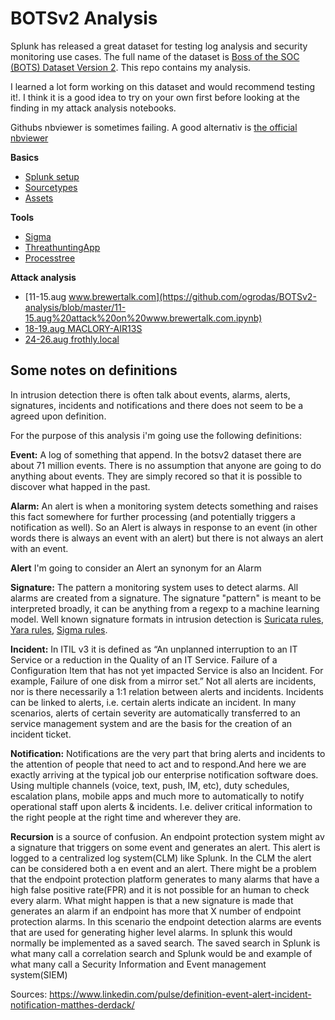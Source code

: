 # BOTSv2 Analysis

Splunk has released a great dataset for testing log analysis and security monitoring use cases. The full name of the dataset is [Boss of the SOC (BOTS) Dataset Version 2](https://github.com/splunk/botsv2/). This repo contains my analysis. 

I learned a lot form working on this dataset and would recommend testing it!. I think it is a good idea to try on your own first before looking at the finding in my attack analysis notebooks.

Githubs nbviewer is sometimes failing. A good alternativ is [the official nbviewer](https://nbviewer.jupyter.org/github/ogrodas/BOTSv2-analysis/tree/master/)

**Basics**
* [Splunk setup](https://github.com/ogrodas/BOTSv2-analysis/blob/master/splunk.ipynb)
* [Sourcetypes](https://github.com/ogrodas/BOTSv2-analysis/blob/master/sourcetypes.ipynb)
* [Assets](https://github.com/ogrodas/BOTSv2-analysis/blob/master/assets.ipynb)

**Tools**

* [Sigma](https://github.com/ogrodas/BOTSv2-analysis/blob/master/sigma.ipynb)
* [ThreathuntingApp](https://github.com/ogrodas/BOTSv2-analysis/blob/master/threathuntingapp.ipynb)
* [Processtree](https://github.com/ogrodas/BOTSv2-analysis/blob/master/proctree.ipynb)

**Attack analysis**

* [11-15.aug www.brewertalk.com](https://github.com/ogrodas/BOTSv2-analysis/blob/master/11-15.aug%20attack%20on%20www.brewertalk.com.ipynb)
* [18-19.aug MACLORY-AIR13S](https://github.com/ogrodas/BOTSv2-analysis/blob/master/18-19.aug%20crypto%20virus%20on%20MACLORY-AIR13S.ipynb)
* [24-26.aug frothly.local](https://github.com/ogrodas/BOTSv2-analysis/blob/master/24-26.aug%20attack%20on%20frothly.ipynb)

## Some notes on definitions
In intrusion detection there is often talk about events, alarms, alerts, signatures, incidents and notifications and there does not seem to be a agreed upon definition. 

For the purpose of this analysis i'm going use the following definitions:

**Event:** A log of something that append. In the botsv2 dataset there are about 71 million events. There is no assumption that anyone are going to do anything about events. They are simply recored so that it is possible to discover what happed in the past.

**Alarm:** An alert is when a monitoring system detects something and raises this fact somewhere for further processing (and potentially triggers a notification as well). So an Alert is always in response to an event (in other words there is always an event with an alert) but there is not always an alert with an event. 

**Alert**
I'm going to consider an Alert an synonym for an Alarm

**Signature:** The pattern a monitoring system uses to detect alarms. All alarms are created from a signature. The signature "pattern" is meant to be interpreted broadly, it can be anything from a regexp to a machine learning model. Well known signature formats in intrusion detection is [Suricata rules](https://suricata.readthedocs.io/en/suricata-4.1.3/rules/intro.html), [Yara rules](https://github.com/Yara-Rules/rules), [Sigma rules](https://github.com/Neo23x0/sigma/tree/master/rules). 

**Incident:**
In ITIL v3 it is defined as “An unplanned interruption to an IT Service or a reduction in the Quality of an IT Service. Failure of a Configuration Item that has not yet impacted Service is also an Incident. For example, Failure of one disk from a mirror set.” Not all alerts are incidents, nor is there necessarily a 1:1 relation between alerts and incidents. Incidents can be linked to alerts, i.e. certain alerts indicate an incident. In many scenarios, alerts of certain severity are automatically transferred to an service management system and are the basis for the creation of an incident ticket.

**Notification:** Notifications are the very part that bring alerts and incidents to the attention of people that need to act and to respond.And here we are exactly arriving at the typical job our enterprise notification software does. Using multiple channels (voice, text, push, IM, etc), duty schedules, escalation plans, mobile apps and much more to automatically to notify operational staff upon alerts & incidents. I.e. deliver critical information to the right people at the right time and wherever they are.

**Recursion** is a source of confusion. An endpoint protection system might av a signature that triggers on some event and generates an alert. This alert is logged to a centralized log system(CLM) like Splunk.  In the CLM the alert can be considered both a en event and an alert. There might be a problem that the endpoint protection platform generates to many alarms that have a high false positive rate(FPR) and it is not possible for an human to check every alarm. What might happen is that a new signature is made that generates an alarm if an endpoint has more that X number of endpoint protection alarms. In this scenario the endpoint detection alarms are events that are used for generating higher level alarms. In splunk this would normally be implemented as a saved search. The saved search in Splunk is what many call a correlation search and Splunk would be and example of what many call a Security Information and Event management system(SIEM)

Sources:
https://www.linkedin.com/pulse/definition-event-alert-incident-notification-matthes-derdack/

